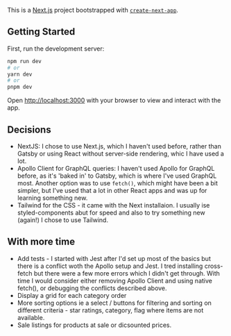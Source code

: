 This is a [Next.js](https://nextjs.org/) project bootstrapped with [`create-next-app`](https://github.com/vercel/next.js/tree/canary/packages/create-next-app).

## Getting Started

First, run the development server:

```bash
npm run dev
# or
yarn dev
# or
pnpm dev
```

Open [http://localhost:3000](http://localhost:3000) with your browser to view and interact with the app.

## Decisions

- NextJS: I chose to use Next.js, which I haven't used before, rather than Gatsby or using React without server-side rendering, whic I have used a lot.
- Apollo Client for GraphQL queries: I haven't used Apollo for GraphQL before, as it's 'baked in' to Gatsby, which is where I've used GraphQL most. Another option was to use `fetch()`, which might have been a bit simpler, but I've used that a lot in other React apps and was up for learning something new.
- Tailwind for the CSS - it came with the Next installaion. I usually ise styled-components abut for speed and also to try something new (again!) I chose to use Tailwind.

## With more time

- Add tests - I started with Jest after I'd set up most of the basics but there is a conflict woth the Apollo setup and Jest. I tred installing cross-fetch but there were a few more errors which I didn't get through. With time I would consider either removing Apollo Client and using native fetch(), or debugging the conflicts described above.
- Display a grid for each category order
- More sorting options ie a select / buttons for filtering and sorting on different criteria - star ratings, category, flag where items are not available.
- Sale listings for products at sale or dicsounted prices.
